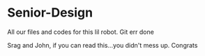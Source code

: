 # Senior-Design
All our files and codes for this lil robot. Git err done

Srag and John, if you can read this...you didn't mess up. Congrats

